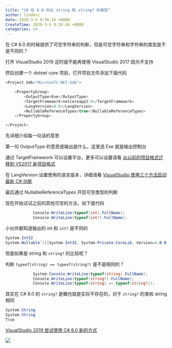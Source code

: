 ```yaml
---
title: "C# 在 8.0 对比 string 和 string? 的类型"
author: lindexi
date: 2020-3-5 9:26:16 +0800
CreateTime: 2020-3-5 9:26:16 +0800
categories: C#
---
```


在 C# 8.0 的时候提供了可空字符串的判断，但是可空字符串和字符串的类型是不是不同的？

<!--more-->



打开 VisualStudio 2019 这时就不能再使用 VisualStudio 2017 因为不支持

然后创建一个 dotnet core 项目，打开项目文件添加下面代码

```csharp
<Project Sdk="Microsoft.NET.Sdk">

    <PropertyGroup>
        <OutputType>Exe</OutputType>
        <TargetFramework>netcoreapp3.0</TargetFramework>
        <LangVersion>8.0</LangVersion>
        <NullableReferenceTypes>true</NullableReferenceTypes>
    </PropertyGroup>

</Project>

```

先详细介绍每一句话的意思

第一句 OutputType 的意思是输出是什么，这里选 Exe 就是输出控制台

通过 TargetFramework 可以设置平台，更多可以设置请看 [从以前的项目格式迁移到 VS2017 新项目格式](https://blog.lindexi.com/post/%E4%BB%8E%E4%BB%A5%E5%89%8D%E7%9A%84%E9%A1%B9%E7%9B%AE%E6%A0%BC%E5%BC%8F%E8%BF%81%E7%A7%BB%E5%88%B0-VS2017-%E6%96%B0%E9%A1%B9%E7%9B%AE%E6%A0%BC%E5%BC%8F.html )

在 LangVersion 设置使用的语言版本，详细请看 [VisualStudio 使用三个方法启动最新 C# 功能](https://lindexi.gitee.io/post/VisualStudio-%E4%BD%BF%E7%94%A8%E4%B8%89%E4%B8%AA%E6%96%B9%E6%B3%95%E5%90%AF%E5%8A%A8%E6%9C%80%E6%96%B0-C-%E5%8A%9F%E8%83%BD.html )

最后通过 NullableReferenceTypes 开启可空类型的判断

现在开始试试之前的其他可空的方法，如下面代码

```csharp
            Console.WriteLine(typeof(int).FullName);
            Console.WriteLine(typeof(int?).FullName);
```

小伙伴都知道输出的 int 和 `int?` 是不同的

```csharp
System.Int32
System.Nullable`1[[System.Int32, System.Private.CoreLib, Version=4.0.0.0, Culture=neutral, PublicKeyToken=7cec85d7bea7798e]]
```

但是如果是 string 和 `string?` 的比较呢？

判断 `typeof(string) == typeof(string?)` 是不是相同的？

```csharp
            System.Console.WriteLine(typeof(string).FullName);
            Console.WriteLine(typeof(string?).FullName);
            Console.WriteLine(typeof(string) == typeof(string?));
```

其实在 C# 8.0 的 `string?` 是糖也就是实际不存在的，对于 `string?` 的类和 string 相同

```csharp
System.String
System.String
True
```

[VisualStudio 2019 尝试使用 C# 8.0 新的方式](https://blog.lindexi.com/post/VisualStudio-2019-%E5%B0%9D%E8%AF%95%E4%BD%BF%E7%94%A8-C-8.0-%E6%96%B0%E7%9A%84%E6%96%B9%E5%BC%8F.html )

![](http://image.acmx.xyz/lindexi%2F2019416101647227)


